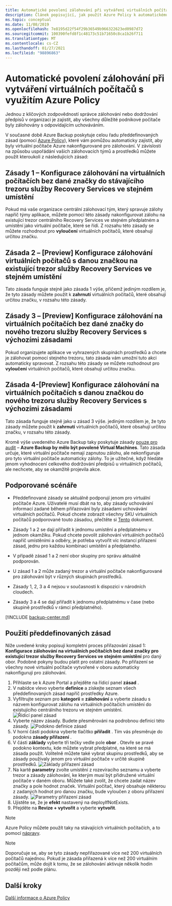 ```yaml
---
title: Automatické povolení zálohování při vytváření virtuálních počítačů s využitím Azure Policy
description: Článek popisující, jak použít Azure Policy k automatickému povolení zálohování pro všechny virtuální počítače vytvořené v daném oboru
ms.topic: conceptual
ms.date: 11/08/2019
ms.openlocfilehash: 7e8195d22f54f29b36549b966322623ed0987d72
ms.sourcegitcommit: 100390fefd8f1c48173c51b71650c8ca1b26f711
ms.translationtype: MT
ms.contentlocale: cs-CZ
ms.lasthandoff: 01/27/2021
ms.locfileid: "98896863"
---
```

# <a name="auto-enable-backup-on-vm-creation-using-azure-policy"></a>Automatické povolení zálohování při vytváření virtuálních počítačů s využitím Azure Policy

Jednou z klíčových zodpovědností správce zálohování nebo dodržování předpisů v organizaci je zajistit, aby všechny důležité podnikové počítače byly zálohovány s odpovídajícím uchováváním.

V současné době Azure Backup poskytuje celou řadu předdefinovaných zásad (pomocí [Azure Policy](https://docs.microsoft.com/azure/governance/policy/overview)), které vám pomůžou automaticky zajistit, aby byly virtuální počítače Azure nakonfigurované pro zálohování. V závislosti na způsobu uspořádání vašich zálohovacích týmů a prostředků můžete použít kteroukoli z následujících zásad:

## <a name="policy-1---configure-backup-on-vms-without-a-given-tag-to-an-existing-recovery-services-vault-in-the-same-location"></a>Zásady 1 – Konfigurace zálohování na virtuálních počítačích bez dané značky do stávajícího trezoru služby Recovery Services ve stejném umístění

Pokud má vaše organizace centrální zálohovací tým, který spravuje zálohy napříč týmy aplikace, můžete pomocí této zásady nakonfigurovat zálohu na existující trezor centrálního Recovery Services ve stejném předplatném a umístění jako virtuální počítače, které se řídí. Z rozsahu této zásady se můžete rozhodnout pro **vyloučení** virtuálních počítačů, které obsahují určitou značku.

## <a name="policy-2---preview-configure-backup-on-vms-with-a-given-tag-to-an-existing-recovery-services-vault-in-the-same-location"></a>Zásada 2 – [Preview] Konfigurace zálohování virtuálních počítačů s danou značkou na existující trezor služby Recovery Services ve stejném umístění
Tato zásada funguje stejně jako zásada 1 výše, přičemž jediným rozdílem je, že tyto zásady můžete použít k **zahrnutí** virtuálních počítačů, které obsahují určitou značku, v rozsahu této zásady. 

## <a name="policy-3---preview-configure-backup-on-vms-without-a-given-tag-to-a-new-recovery-services-vault-with-a-default-policy"></a>Zásady 3 – [Preview] Konfigurace zálohování na virtuálních počítačích bez dané značky do nového trezoru služby Recovery Services s výchozími zásadami
Pokud organizujete aplikace ve vyhrazených skupinách prostředků a chcete je zálohovat pomocí stejného trezoru, tato zásada vám umožní tuto akci automaticky spravovat. Z rozsahu této zásady se můžete rozhodnout pro **vyloučení** virtuálních počítačů, které obsahují určitou značku.

## <a name="policy-4---preview-configure-backup-on-vms-with-a-given-tag-to-a-new-recovery-services-vault-with-a-default-policy"></a>Zásada 4-[Preview] Konfigurace zálohování na virtuálních počítačích s danou značkou do nového trezoru služby Recovery Services s výchozími zásadami
Tato zásada funguje stejně jako u zásad 3 výše. jediným rozdílem je, že tyto zásady můžete použít k **zahrnutí** virtuálních počítačů, které obsahují určitou značku, v rozsahu této zásady. 

Kromě výše uvedeného Azure Backup taky poskytuje zásady [pouze pro audit](https://docs.microsoft.com/azure/governance/policy/concepts/effects#audit) – **Azure Backup by mělo být povolené Virtual Machines**. Tato zásada určuje, které virtuální počítače nemají zapnutou zálohu, ale nekonfiguruje pro tyto virtuální počítače automaticky zálohy. To je užitečné, když hledáte jenom vyhodnocení celkového dodržování předpisů u virtuálních počítačů, ale nechcete, aby se okamžitě projevila akce.

## <a name="supported-scenarios"></a>Podporované scénáře

* Předdefinované zásady se aktuálně podporují jenom pro virtuální počítače Azure. Uživatelé musí dbát na to, aby zásady uchovávání informací zadané během přiřazování byly zásadami uchovávání virtuálních počítačů. Pokud chcete zobrazit všechny SKU virtuálních počítačů podporované touto zásadou, přečtěte si [Tento](./backup-azure-policy-supported-skus.md) dokument.

* Zásady 1 a 2 se dají přiřadit k jednomu umístění a předplatnému v jednom okamžiku. Pokud chcete povolit zálohování virtuálních počítačů napříč umístěními a odběry, je potřeba vytvořit víc instancí přiřazení zásad, jednu pro každou kombinaci umístění a předplatného.

* V případě zásad 1 a 2 není obor skupiny pro správu aktuálně podporován.

* U zásad 1 a 2 může zadaný trezor a virtuální počítače nakonfigurované pro zálohování být v různých skupinách prostředků.

* Zásady 1, 2, 3 a 4 nejsou v současnosti k dispozici v národních cloudech.

* Zásady 3 a 4 se dají přiřadit k jednomu předplatnému v čase (nebo skupině prostředků v rámci předplatného).

[!INCLUDE [backup-center.md](../../includes/backup-center.md)]

## <a name="using-the-built-in-policies"></a>Použití předdefinovaných zásad

Níže uvedené kroky popisují kompletní proces přiřazování zásad 1: **Konfigurace zálohování na virtuálních počítačích bez dané značky pro existující trezor služby Recovery Services ve stejném umístění** pro daný obor. Podobné pokyny budou platit pro ostatní zásady. Po přiřazení se všechny nové virtuální počítače vytvořené v oboru automaticky nakonfigurují pro zálohování.

1. Přihlaste se k Azure Portal a přejděte na řídicí panel **zásad** .
2. V nabídce vlevo vyberte **definice** a získejte seznam všech předdefinovaných zásad napříč prostředky Azure.
3. Vyfiltrujte seznam pro **kategorii = zálohování** a vyberte zásadu s názvem konfigurovat zálohu na virtuálních počítačích umístění do existujícího centrálního trezoru ve stejném umístění.
![Řídicí panel zásad](./media/backup-azure-auto-enable-backup/policy-dashboard.png)
4. Vyberte název zásady. Budete přesměrováni na podrobnou definici této zásady.
![Podokno definice zásad](./media/backup-azure-auto-enable-backup/policy-definition-blade.png)
5. V horní části podokna vyberte tlačítko **přiřadit** . Tím vás přesměruje do podokna **zásady přiřazení** .
6. V části **základy** vyberte tři tečky vedle pole **obor** . Otevře se pravé podokno kontextu, kde můžete vybrat předplatné, na které se má zásada použít. Volitelně můžete také vybrat skupinu prostředků, aby se zásady používaly jenom pro virtuální počítače v určité skupině prostředků.
![Základy přiřazení zásad](./media/backup-azure-auto-enable-backup/policy-assignment-basics.png)
7. Na kartě **parametry** zvolte umístění z rozevíracího seznamu a vyberte trezor a zásady zálohování, ke kterým musí být přidružené virtuální počítače v daném oboru. Můžete také zvolit, že chcete zadat název značky a pole hodnot značek. Virtuální počítač, který obsahuje některou z zadaných hodnot pro danou značku, bude vyloučen z oboru přiřazení zásady.
![Parametry přiřazení zásad](./media/backup-azure-auto-enable-backup/policy-assignment-parameters.png)
8. Ujistěte se, že je **efekt** nastavený na deployIfNotExists.
9. Přejděte na **Revize + vytvořit** a vyberte **vytvořit**.

> [!NOTE]
>
> Azure Policy můžete použít taky na stávajících virtuálních počítačích, a to pomocí [nápravy](../governance/policy/how-to/remediate-resources.md).

> [!NOTE]
>
> Doporučuje se, aby se tyto zásady nepřiřazované více než 200 virtuálních počítačů najednou. Pokud je zásada přiřazená k více než 200 virtuálním počítačům, může dojít k tomu, že se zálohování aktivuje několik hodin později než podle plánu.

## <a name="next-steps"></a>Další kroky

[Další informace o Azure Policy](../governance/policy/overview.md)
